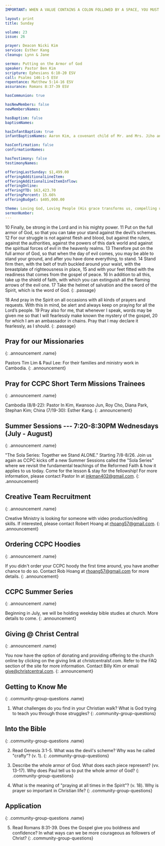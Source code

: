 ```yaml
---
IMPORTANT: WHEN A VALUE CONTAINS A COLON FOLLOWED BY A SPACE, YOU MUST USE &#58;

layout: print
title: Sunday

volume: 23
issue: 26

prayer: Deacon Nicki Kim
service: Esther Kang
cleanup: Lynn & Jane

sermon: Putting on the Armor of God
speaker: Pastor Ben Kim
scripture: Ephesians 6:10-20 ESV
call: Psalms 146:1-5 ESV
repentance: Matthew 5:14-16 ESV
assurance: Romans 8:37-39 ESV

hasCommunion: true

hasNewMembers: false
newMembersNames:

hasBaptism: false
baptismNames: 

hasInfantBaptism: true
infantBaptismNames: Aaron Kim, a covenant child of Mr. and Mrs. Jiho and Maryanne Kim

hasConfirmation: false
confirmationNames: 

hasTestimony: false
testimonyNames:

offeringLastSunday: $1,499.00
offeringAdditionalLineItem: 
offeringAdditionalLineItemInflow: 
offeringOnline: 
offeringYTD: $63,423.70
offeringPercent: 15.66%
offeringBudget: $405,000.00

theme: Loving God, Loving People (His grace transforms us, compelling us to love others)
sermonNumber: 
---
```


10 Finally, be strong in the Lord and in his mighty power. 11 Put on the full armor of God, so that you can take your stand against the devil’s schemes. 12 For our struggle is not against flesh and blood, but against the rulers, against the authorities, against the powers of this dark world and against the spiritual forces of evil in the heavenly realms. 13 Therefore put on the full armor of God, so that when the day of evil comes, you may be able to stand your ground, and after you have done everything, to stand. 14 Stand firm then, with the belt of truth buckled around your waist, with the breastplate of righteousness in place, 15 and with your feet fitted with the readiness that comes from the gospel of peace. 16 In addition to all this, take up the shield of faith, with which you can extinguish all the flaming arrows of the evil one. 17 Take the helmet of salvation and the sword of the Spirit, which is the word of God.
{: .passage}

18 And pray in the Spirit on all occasions with all kinds of prayers and requests. With this in mind, be alert and always keep on praying for all the Lord’s people. 19 Pray also for me, that whenever I speak, words may be given me so that I will fearlessly make known the mystery of the gospel, 20 for which I am an ambassador in chains. Pray that I may declare it fearlessly, as I should.
{: .passage}



## Pray for our Missionaries
{: .announcement .name}

Pastors Tim Lim & Paul Lee: For their families and ministry work in Cambodia.
{: .announcement}

## Pray for CCPC Short Term Missions Trainees
{: .announcement .name}

Cambodia (8/8-22): Pastor In Kim, Kwansoo Jun, Roy Cho, Diana Park, Stephan Kim;
China (7/19-30): Esther Kang.
{: .announcement}

## Summer Sessions --- 7:20-8:30PM Wednesdays (July - August)
{: .announcement .name}

"The Sola Series: Together we Stand ALONE."  Starting 7/8-8/26. Join us again as CCPC kicks off a new Summer Sessions called the "Sola Series" where we revisit the fundamental teachings of the Reformed Faith & how it applies to us today. Come for the lesson & stay for the fellowship! For more information, please contact Pastor In at inkman402@gmail.com.
{: .announcement}

## Creative Team Recruitment
{: .announcement .name}

Creative Ministry is looking for someone with video production/editing skills. If interested, please contact Robert Hoang at rhoang57@gmail.com. 
{: .announcement}

## Ordering CCPC Hoodies
{: .announcement .name}

If you didn't order your CCPC hoody the first time around, you have another chance to do so. Contact Rob Hoang at rhoang57@gmail.com for more details.
{: .announcement}

## CCPC Summer Series
{: .announcement .name}

Beginning in July, we will be holding weekday bible studies at church. More details to come.
{: .announcement}

## Giving @ Christ Central
{: .announcement .name}

You now have the option of donating and providing offering to the church online by clicking on the giving link at christcentralsf.com. Refer to the FAQ section of the site for more information. Contact Billy Kim or email give@christcentral.com. 
{: .announcement}


## Getting to Know Me
{: .community-group-questions .name}

1) What challenges do you find in your Christian walk?  What is God trying to teach you through those struggles?
{: .community-group-questions}

## Into the Bible
{: .community-group-questions .name}

2) Read Genesis 3:1-5.  What was the devil's scheme?  Why was he called "crafty"? (v. 1).
{: .community-group-questions}

3) Describe the whole armor of God.  What does each piece represent? (vv. 13-17).  Why does Paul tell us to put the whole armor of God?
{: .community-group-questions}

4) What is the meaning of "praying at all times in the Spirit"? (v. 18).  Why is prayer so important in Christian life?
{: .community-group-questions}

## Application
{: .community-group-questions .name}

5) Read Romans 8:31-39.  Does the Gospel give you boldness and confidence?  In what ways can we be more courageous as followers of Christ?
{: .community-group-questions}
 